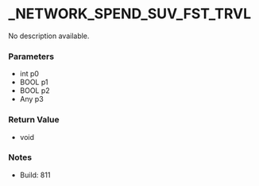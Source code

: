 # _NETWORK_SPEND_SUV_FST_TRVL

No description available.

### Parameters
* int p0
* BOOL p1
* BOOL p2
* Any p3

### Return Value
* void

### Notes
* Build: 811


